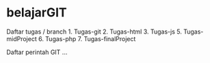 # belajarGIT
Daftar tugas / branch
    1. Tugas-git
    2. Tugas-html
    3. Tugas-js
    5. Tugas-midProject
    6. Tugas-php
    7. Tugas-finalProject

Daftar perintah GIT
...    
